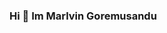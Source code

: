 ### Hi 👋 Im Marlvin Goremusandu

<!--
**Marlvin12/Marlvin12** is a ✨ _special_ ✨ repository because its `README.md` (this file) appears on your GitHub profile.

Here are some ideas to get you started:

#- 🔭 I’m currently working on some cool stuff
#- 🌱 I’m currently learning IOS Development

#- 📫 Reach me at linkedin.com/in/marlvingoremusandu

